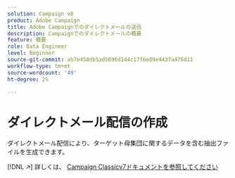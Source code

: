```yaml
---
solution: Campaign v8
product: Adobe Campaign
title: Adobe Campaignでのダイレクトメールの送信
description: Campaignでのダイレクトメールの概要
feature: 概要
role: Data Engineer
level: Beginner
source-git-commit: ab7e458db5ad5696d144c17f6e89e4437a476d11
workflow-type: tm+mt
source-wordcount: '49'
ht-degree: 2%

---
```


# ダイレクトメール配信の作成

ダイレクトメール配信により、ターゲット母集団に関するデータを含む抽出ファイルを生成できます。

[!DNL :arrow_upper_right:] 詳しくは、 [Campaign Classicv7ドキュメントを参照してください](https://experienceleague.adobe.com/docs/campaign-classic/using/sending-messages/sending-direct-mail/about-direct-mail-channel.html)

